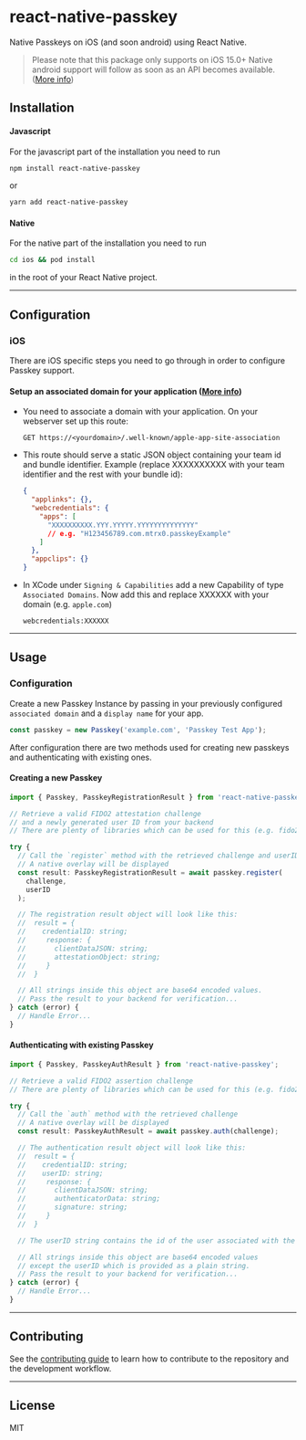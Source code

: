 # react-native-passkey

Native Passkeys on iOS (and soon android) using React Native.

> Please note that this package only supports on iOS 15.0+
> Native android support will follow as soon as an API becomes available. ([More info](https://android-developers.googleblog.com/2022/10/bringing-passkeys-to-android-and-chrome.html))

## Installation

#### Javascript

For the javascript part of the installation you need to run

```sh
npm install react-native-passkey
```

or

```sh
yarn add react-native-passkey
```

#### Native

For the native part of the installation you need to run

```sh
cd ios && pod install
```

in the root of your React Native project.

---

## Configuration

### iOS

There are iOS specific steps you need to go through in order to configure Passkey support.

#### Setup an associated domain for your application ([More info](https://developer.apple.com/documentation/xcode/supporting-associated-domains))

- You need to associate a domain with your application. On your webserver set up this route:

  ```
  GET https://<yourdomain>/.well-known/apple-app-site-association
  ```

- This route should serve a static JSON object containing your team id and bundle identifier.
  Example (replace XXXXXXXXXX with your team identifier and the rest with your bundle id):

  ```json
  {
    "applinks": {},
    "webcredentials": {
      "apps": [
        "XXXXXXXXXX.YYY.YYYYY.YYYYYYYYYYYYYY"
        // e.g. "H123456789.com.mtrx0.passkeyExample"
      ]
    },
    "appclips": {}
  }
  ```

- In XCode under `Signing & Capabilities` add a new Capability of type `Associated Domains`.
  Now add this and replace XXXXXX with your domain (e.g. `apple.com`)
  ```
  webcredentials:XXXXXX
  ```

---

## Usage

### Configuration

Create a new Passkey Instance by passing in your previously configured `associated domain` and a `display name` for your app.

```ts
const passkey = new Passkey('example.com', 'Passkey Test App');
```

After configuration there are two methods used for creating new passkeys and authenticating with existing ones.

#### Creating a new Passkey

```ts
import { Passkey, PasskeyRegistrationResult } from 'react-native-passkey';

// Retrieve a valid FIDO2 attestation challenge
// and a newly generated user ID from your backend
// There are plenty of libraries which can be used for this (e.g. fido2-lib)

try {
  // Call the `register` method with the retrieved challenge and userID
  // A native overlay will be displayed
  const result: PasskeyRegistrationResult = await passkey.register(
    challenge,
    userID
  );

  // The registration result object will look like this:
  //  result = {
  //    credentialID: string;
  //     response: {
  //       clientDataJSON: string;
  //       attestationObject: string;
  //     }
  //  }

  // All strings inside this object are base64 encoded values.
  // Pass the result to your backend for verification...
} catch (error) {
  // Handle Error...
}
```

#### Authenticating with existing Passkey

```ts
import { Passkey, PasskeyAuthResult } from 'react-native-passkey';

// Retrieve a valid FIDO2 assertion challenge
// There are plenty of libraries which can be used for this (e.g. fido2-lib)

try {
  // Call the `auth` method with the retrieved challenge
  // A native overlay will be displayed
  const result: PasskeyAuthResult = await passkey.auth(challenge);

  // The authentication result object will look like this:
  //  result = {
  //    credentialID: string;
  //    userID: string;
  //     response: {
  //       clientDataJSON: string;
  //       authenticatorData: string;
  //       signature: string;
  //     }
  //  }

  // The userID string contains the id of the user associated with the retrieved passkey.

  // All strings inside this object are base64 encoded values
  // except the userID which is provided as a plain string.
  // Pass the result to your backend for verification...
} catch (error) {
  // Handle Error...
}
```

---

## Contributing

See the [contributing guide](CONTRIBUTING.md) to learn how to contribute to the repository and the development workflow.

---

## License

MIT
